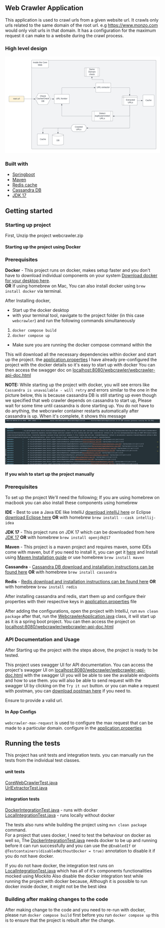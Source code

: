 ## Web Crawler Application
This application is used to crawl urls from a given website url.
It crawls only urls related to the same domain of the root url. e.g https://www.monzo.com would only visit urls in that domain.
It has a configuration for the maximum request it can make to a website during the crawl process.

### High level design
![web-crawler.png](web-crawler.png)

### Built with
* [Springboot](https://spring.io/)
* [Maven](https://maven.apache.org/)
* [Redis cache](https://redis.io/)
* [Cassandra DB](https://cassandra.apache.org/)
* [JDK 17](https://bell-sw.com/pages/downloads/)

## Getting started

### Starting up project

First, Unzip the project webcrawler.zip

#### Starting up the project using Docker

### Prerequisites

**Docker** - This project runs on docker, makes setup faster and you don't have to download individual components on your system [Download docker for your desktop here](https://www.docker.com/products/docker-desktop/).<br/>
**OR** If using homebrew on Mac, You can also install docker using ```brew install docker``` via terminal.

After Installing docker,
- Start up the docker desktop
- with your terminal tool, navigate to the project folder (in this case ```webcrawler```) and run the following commands simultaneously
1. ```docker compose build```</b>
2. ```docker compose up``` </b>
- Make sure you are running the docker compose command within the 

This will download all the necessary dependencies within docker and start up the project. the [application.properties](src%2Fmain%2Fresources%2Fapplication.properties) I have already pre-configured the project with the docker details so it's easy to start up with docker
You can then access the swagger doc on  [localhost:8080/webcrawler/webcrawler-api-doc.html](localhost:8080/webcrawler/webcrawler-api-doc.html)

**NOTE:** While starting up the project with docker, you will see errors like ```Cassandra is unavailable - will retry``` and errors similar to the one in the picture below, this is because cassandra DB is still starting up even though we specified that web crawler depends on cassandra to start up,
Please wait for some time until cassandra is done starting up. You do not have to do anything, the webcrawler container restarts automatically after cassandra is up.
When it's complete, it shows this message
![img.png](spring_start_message.png)

![webcrawler_cassandra_error.png](webcrawler_cassandra_error.png)

#### If you wish to start up the project manually

### Prerequisites

To set up the project We'll need the following; If you are using homebrew on macbook you can also install these components using homebrew

**IDE** - Best to use a Java IDE like IntelliJ [download intelliJ here](https://www.jetbrains.com/idea/download/) or Eclipse [download Eclipse here](https://www.eclipse.org/downloads/) **OR** with homebrew ```brew install --cask intellij-idea```

**JDK 17** - This project runs on JDK 17 which can be downloaded from here [JDK 17](https://bell-sw.com/pages/downloads/) **OR** with homebrew ```brew install openjdk@17```

**Maven** - This project is a maven project and requires maven, some IDEs come with maven, but if you need to install it, you can get it [here](https://maven.apache.org/) and Install using [Maven Installation guide](https://maven.apache.org/install.html)  or use homebrew ```brew install maven```

**Cassandra** - [Cassandra DB download and installation instructions can be found here](https://cassandra.apache.org/_/download.html) **OR** with homebrew ```brew install cassandra```

**Redis** - [Redis download and installation instructions can be found here](https://redis.io/download/#redis-downloads) **OR** with homebrew ```brew install redis```

After installing cassandra and redis,  start them up and configure their properties with their respective keys in [application.properties](src%2Fmain%2Fresources%2Fapplication.properties) file

After adding the configurations, open the project with IntelliJ, run `mvn clean package` after that, run the [WebcrawlerApplication.java](src%2Fmain%2Fjava%2Fcom%2Fwebcrawler%2FWebcrawlerApplication.java) class, it will start up as it is a spring boot project.
You can then access the project on  [localhost:8080/webcrawler/webcrawler-api-doc.html](localhost:8080/webcrawler/webcrawler-api-doc.html)

### API Documentation and Usage

After Starting up the project with the steps above, the project is ready to be tested.

This project uses swagger UI for API documentation. 
You can access the project's swagger UI on [localhost:8080/webcrawler/webcrawler-api-doc.html](localhost:8080/webcrawler/webcrawler-api-doc.html) 
with the swagger UI you will be able to see the available endpoints and how to use them.
you will also be able to send request with the swagger UI by clicking on the ```Try it out``` button.
or you can make a request with postman, you can [download postman here](https://www.postman.com/) if you need to.

Ensure to provide a valid url.

#### In App Configs
```webcrawler-max-request``` is used to configure the max request that can be made to a particular domain. configure in the [application.properties](src%2Fmain%2Fresources%2Fapplication.properties)

## Running the tests

This project has unit tests and integration tests. you can manually run the tests from the individual test classes.

#### unit tests

[CoreWebCrawlerTest.java](src%2Ftest%2Fjava%2Fcom%2Fwebcrawler%2Funit%2FCoreWebCrawlerTest.java) <br/>
[UrlExtractorTest.java](src%2Ftest%2Fjava%2Fcom%2Fwebcrawler%2Funit%2FUrlExtractorTest.java)

#### integration tests
[DockerIntegrationTest.java](src%2Ftest%2Fjava%2Fcom%2Fwebcrawler%2Fintegration%2FDockerIntegrationTest.java) - runs with docker </br>
[LocalIntegrationTest.java](src%2Ftest%2Fjava%2Fcom%2Fwebcrawler%2Fintegration%2FDockerIntegrationTest.java) - runs locally without docker

The tests also runs while building the project using ```mvn clean package``` command. </br>
For a project that uses docker, I need to test the behaviour on docker as well so, The [DockerIntegrationTest.java](src%2Ftest%2Fjava%2Fcom%2Fwebcrawler%2Fintegration%2FDockerIntegrationTest.java) needs docker to be up and running before it can run successfully and you can use the ```@EnabledIf```  or ```@Testcontainers(disabledWithoutDocker = true)``` annotation to disable it if you do not have docker.

If you do not have docker, the integration test runs on [LocalIntegrationTest.java](src%2Ftest%2Fjava%2Fcom%2Fwebcrawler%2Fintegration%2FLocalIntegrationTest.java) which has all of it's components functionalities mocked using Mockito
Also disable the docker integration test while running the project with docker because, Although it is possible to run docker inside docker, it might not be the best idea

### Building after making changes to the code
After making change to the code and you need to re-run with docker, please run ```docker compose build``` first before you run ```docker compose up``` this is to ensure that the project is rebuilt after the change.










